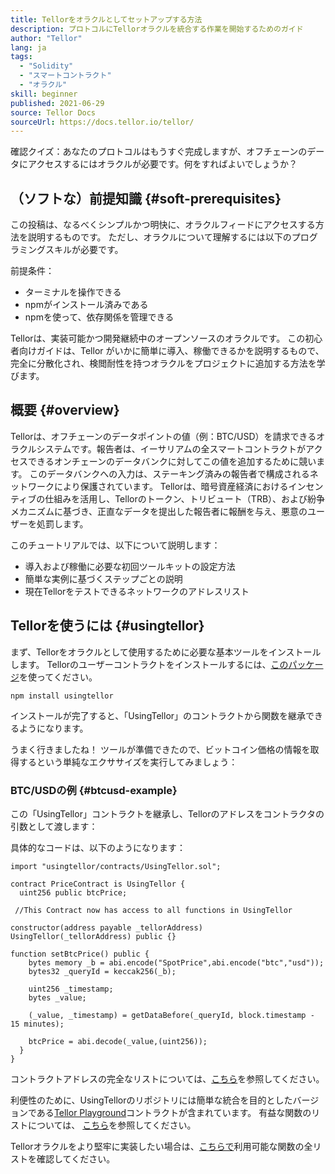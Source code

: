 ```yaml
---
title: Tellorをオラクルとしてセットアップする方法
description: プロトコルにTellorオラクルを統合する作業を開始するためのガイド
author: "Tellor"
lang: ja
tags:
  - "Solidity"
  - "スマートコントラクト"
  - "オラクル"
skill: beginner
published: 2021-06-29
source: Tellor Docs
sourceUrl: https://docs.tellor.io/tellor/
---
```


確認クイズ：あなたのプロトコルはもうすぐ完成しますが、オフチェーンのデータにアクセスするにはオラクルが必要です。何をすればよいでしょうか？

## （ソフトな）前提知識 {#soft-prerequisites}

この投稿は、なるべくシンプルかつ明快に、オラクルフィードにアクセスする方法を説明するものです。 ただし、オラクルについて理解するには以下のプログラミングスキルが必要です。

前提条件：

- ターミナルを操作できる
- npmがインストール済みである
- npmを使って、依存関係を管理できる

Tellorは、実装可能かつ開発継続中のオープンソースのオラクルです。 この初心者向けガイドは、Tellor がいかに簡単に導入、稼働できるかを説明するもので、完全に分散化され、検閲耐性を持つオラクルをプロジェクトに追加する方法を学びます。

## 概要 {#overview}

Tellorは、オフチェーンのデータポイントの値（例：BTC/USD）を請求できるオラクルシステムです。報告者は、イーサリアムの全スマートコントラクトがアクセスできるオンチェーンのデータバンクに対してこの値を追加するために競います。 このデータバンクへの入力は、ステーキング済みの報告者で構成されるネットワークにより保護されています。 Tellorは、暗号資産経済におけるインセンティブの仕組みを活用し、Tellorのトークン、トリビュート（TRB）、および紛争メカニズムに基づき、正直なデータを提出した報告者に報酬を与え、悪意のユーザーを処罰します。

このチュートリアルでは、以下について説明します：

- 導入および稼働に必要な初回ツールキットの設定方法
- 簡単な実例に基づくステップごとの説明
- 現在Tellorをテストできるネットワークのアドレスリスト

## Tellorを使うには {#usingtellor}

まず、Tellorをオラクルとして使用するために必要な基本ツールをインストールします。 Tellorのユーザーコントラクトをインストールするには、[このパッケージ](https://github.com/tellor-io/usingtellor)を使ってください。

`npm install usingtellor`

インストールが完了すると、「UsingTellor」のコントラクトから関数を継承できるようになります。

うまく行きましたね！ ツールが準備できたので、ビットコイン価格の情報を取得するという単純なエクササイズを実行してみましょう：

### BTC/USDの例 {#btcusd-example}

この「UsingTellor」コントラクトを継承し、Tellorのアドレスをコントラクタの引数として渡します：

具体的なコードは、以下のようになります：

```solidity
import "usingtellor/contracts/UsingTellor.sol";

contract PriceContract is UsingTellor {
  uint256 public btcPrice;

 //This Contract now has access to all functions in UsingTellor

constructor(address payable _tellorAddress) UsingTellor(_tellorAddress) public {}

function setBtcPrice() public {
    bytes memory _b = abi.encode("SpotPrice",abi.encode("btc","usd"));
    bytes32 _queryId = keccak256(_b);

    uint256 _timestamp;
    bytes _value;

    (_value, _timestamp) = getDataBefore(_queryId, block.timestamp - 15 minutes);

    btcPrice = abi.decode(_value,(uint256));
  }
}
```

コントラクトアドレスの完全なリストについては、[こちら](https://docs.tellor.io/tellor/the-basics/contracts-reference)を参照してください。

利便性のために、UsingTellorのリポジトリには簡単な統合を目的としたバージョンである[Tellor Playground](https://github.com/tellor-io/TellorPlayground)コントラクトが含まれています。 有益な関数のリストについては、 [こちら](https://github.com/tellor-io/sampleUsingTellor#tellor-playground)を参照してください。

Tellorオラクルをより堅牢に実装したい場合は、[こちらで](https://github.com/tellor-io/usingtellor/blob/master/README.md)利用可能な関数の全リストを確認してください。

